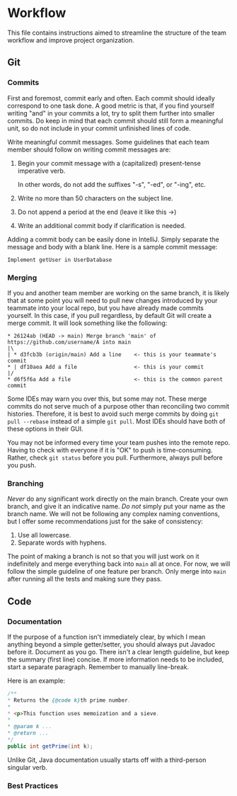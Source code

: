 # Workflow

This file contains instructions aimed to streamline the structure of the team workflow and improve project organization.

## Git

### Commits

First and foremost, commit early and often. Each commit should ideally correspond to one task done. A good metric is that, if you find yourself writing "and" in your commits a lot, try to split them further into smaller commits. Do keep in mind that each commit should still form a meaningful unit, so do not include in your commit unfinished lines of code.

Write meaningful commit messages. Some guidelines that each team member should follow on writing commit messages are:

1. Begin your commit message with a (capitalized) present-tense imperative verb.

   In other words, do not add the suffixes "-s", "-ed", or "-ing", etc.

2. Write no more than 50 characters on the subject line.

3. Do not append a period at the end (leave it like this ->)

4. Write an additional commit body if clarification is needed.

Adding a commit body can be easily done in IntelliJ. Simply separate the message and body with a blank line. Here is a sample commit message:

```
Implement getUser in UserDatabase
```

### Merging

If you and another team member are working on the same branch, it is likely that at some point you will need to pull new changes introduced by your teammate into your local repo, but you have already made commits yourself. In this case, if you pull regardless, by default Git will create a merge commit. It will look something like the following:

```
* 26124ab (HEAD -> main) Merge branch 'main' of https://github.com/username/A into main
|\
| * d3fcb3b (origin/main) Add a line	<- this is your teammate's commit
* | df10aea Add a file					<- this is your commit
|/
* d6f5f6a Add a file					<- this is the common parent commit
```

Some IDEs may warn you over this, but some may not. These merge commits do not serve much of a purpose other than reconciling two commit histories. Therefore, it is best to avoid such merge commits by doing `git pull --rebase` instead of a simple `git pull`. Most IDEs should have both of these options in their GUI.

You may not be informed every time your team pushes into the remote repo. Having to check with everyone if it is "OK" to push is time-consuming. Rather, check `git status` before you pull. Furthermore, always pull before you push.

### Branching

*Never* do any significant work directly on the main branch. Create your own branch, and give it an indicative name. *Do not* simply put your name as the branch name. We will not be following any complex naming conventions, but I offer some recommendations just for the sake of consistency:

1. Use all lowercase.
2. Separate words with hyphens.

The point of making a branch is not so that you will just work on it indefinitely and merge everything back into `main` all at once. For now, we will follow the simple guideline of one feature per branch. Only merge into `main` after running all the tests and making sure they pass.

## Code

### Documentation

If the purpose of a function isn't immediately clear, by which I mean anything beyond a simple getter/setter, you should always put Javadoc before it. Document as you go. There isn't a clear length guideline, but keep the summary (first line) concise. If more information needs to be included, start a separate paragraph. Remember to manually line-break.

Here is an example:

```java
/**
* Returns the {@code k}th prime number.
*
* <p>This function uses memoization and a sieve.
*
* @param k ...
* @return ...
*/
public int getPrime(int k);
```

Unlike Git, Java documentation usually starts off with a third-person singular verb.

### Best Practices

